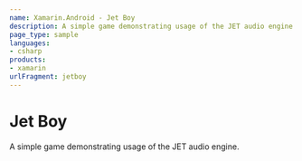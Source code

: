 ```yaml
---
name: Xamarin.Android - Jet Boy
description: A simple game demonstrating usage of the JET audio engine.
page_type: sample
languages:
- csharp
products:
- xamarin
urlFragment: jetboy
---
```

# Jet Boy

A simple game demonstrating usage of the JET audio engine.
